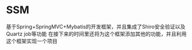 # SSM
基于Spring+SpringMVC+Mybatis的开发框架，并且集成了Shiro安全验证以及Quartz job等功能
在接下来的时间里还将为这个框架添加其他的功能，并且利用这个框架实现一个项目

